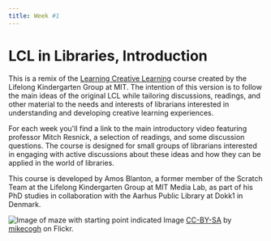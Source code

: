 ```yaml
---
title: Week #1
---
```


# LCL in Libraries, Introduction

This is a remix of the [Learning Creative Learning](https://learn.media.mit.edu/lcl/) course created by the Lifelong Kindergarten Group at MIT. The intention of this version is to follow the main ideas of the original LCL while tailoring discussions, readings, and other material to the needs and interests of librarians interested in understanding and developing creative learning experiences.  

For each week you'll find a link to the main introductory video featuring professor Mitch Resnick, a selection of readings, and some discussion questions. The course is designed for small groups of librarians interested in engaging with active discussions about these ideas and how they can be applied in the world of libraries.  

This course is developed by Amos Blanton, a former member of the Scratch Team at the Lifelong Kindergarten Group at MIT Media Lab, as part of his PhD studies in collaboration with the Aarhus Public Library at Dokk1 in Denmark. 

![Image of maze with starting point indicated]({{site.baseurl}}/img/start.jpg)
Image [CC-BY-SA](https://creativecommons.org/licenses/by-sa/2.0/) by [mikecogh](https://www.flickr.com/photos/mikecogh/11300349426) on Flickr.
